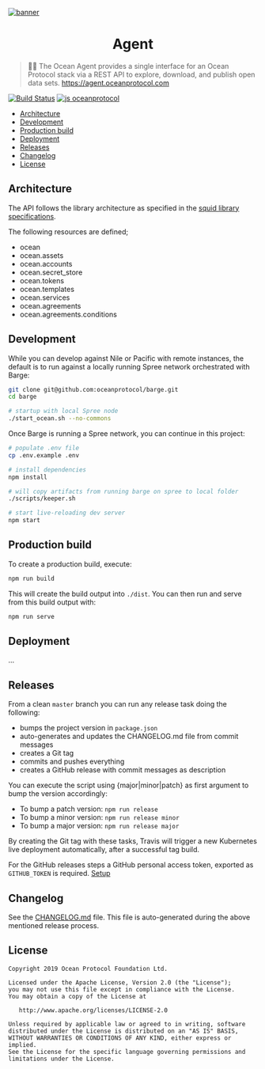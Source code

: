 [![banner](https://raw.githubusercontent.com/oceanprotocol/art/master/github/repo-banner%402x.png)](https://oceanprotocol.com)

<h1 align="center">Agent</h1>

> 🏄‍♀️ The Ocean Agent provides a single interface for an Ocean Protocol stack via a REST API to explore, download, and publish open data sets.
> https://agent.oceanprotocol.com

[![Build Status](https://flat.badgen.net/travis/oceanprotocol/agent?icon=travis)](https://travis-ci.com/oceanprotocol/agent)
[![js oceanprotocol](https://flat.badgen.net/badge/js/oceanprotocol/7b1173)](https://github.com/oceanprotocol/eslint-config-oceanprotocol)

- [Architecture](#architecture)
- [Development](#development)
- [Production build](#production-build)
- [Deployment](#deployment)
- [Releases](#releases)
- [Changelog](#changelog)
- [License](#license)

## Architecture

The API follows the library architecture as specified in the [squid library specifications](https://github.com/oceanprotocol/dev-ocean/blob/master/doc/architecture/squid-specs/squid-spec_v0.3.md).

The following resources are defined;

- ocean
- ocean.assets
- ocean.accounts
- ocean.secret_store
- ocean.tokens
- ocean.templates
- ocean.services
- ocean.agreements
- ocean.agreements.conditions

## Development

While you can develop against Nile or Pacific with remote instances, the default is to run against a locally running Spree network orchestrated with Barge:

```bash
git clone git@github.com:oceanprotocol/barge.git
cd barge

# startup with local Spree node
./start_ocean.sh --no-commons
```

Once Barge is running a Spree network, you can continue in this project:

```bash
# populate .env file
cp .env.example .env

# install dependencies
npm install

# will copy artifacts from running barge on spree to local folder
./scripts/keeper.sh

# start live-reloading dev server
npm start
```

## Production build

To create a production build, execute:

```bash
npm run build
```

This will create the build output into `./dist`. You can then run and serve from this build output with:

```bash
npm run serve
```

## Deployment

...

## Releases

From a clean `master` branch you can run any release task doing the following:

- bumps the project version in `package.json`
- auto-generates and updates the CHANGELOG.md file from commit messages
- creates a Git tag
- commits and pushes everything
- creates a GitHub release with commit messages as description

You can execute the script using {major|minor|patch} as first argument to bump the version accordingly:

- To bump a patch version: `npm run release`
- To bump a minor version: `npm run release minor`
- To bump a major version: `npm run release major`

By creating the Git tag with these tasks, Travis will trigger a new Kubernetes live deployment automatically, after a successful tag build.

For the GitHub releases steps a GitHub personal access token, exported as `GITHUB_TOKEN` is required. [Setup](https://github.com/release-it/release-it#github-releases)

## Changelog

See the [CHANGELOG.md](./CHANGELOG.md) file. This file is auto-generated during the above mentioned release process.

## License

```
Copyright 2019 Ocean Protocol Foundation Ltd.

Licensed under the Apache License, Version 2.0 (the "License");
you may not use this file except in compliance with the License.
You may obtain a copy of the License at

   http://www.apache.org/licenses/LICENSE-2.0

Unless required by applicable law or agreed to in writing, software
distributed under the License is distributed on an "AS IS" BASIS,
WITHOUT WARRANTIES OR CONDITIONS OF ANY KIND, either express or implied.
See the License for the specific language governing permissions and
limitations under the License.
```
